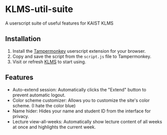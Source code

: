 # KLMS-util-suite
A userscript suite of useful features for KAIST KLMS

## Installation
1. Install the [Tampermonkey](https://www.tampermonkey.net/) userscript extension for your browser.
2. Copy and save the script from the `script.js` file to Tampermonkey.
3. Visit or refresh [KLMS](https://klms.kaist.ac.kr/) to start using.

## Features
- Auto-extend session: Automatically clicks the "Extend" button to prevent automatic logout.
- Color scheme customizer: Allows you to customize the site's color scheme. (I hate the color blue)
- Name hider: Hides your name and student ID from the interface for privacy.
- Lecture view-all-weeks: Automatically show lecture content of all weeks at once and highlights the current week.

